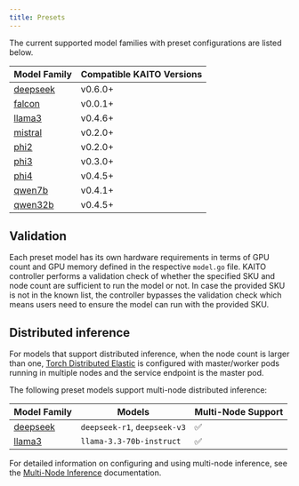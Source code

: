 ```yaml
---
title: Presets
---
```


The current supported model families with preset configurations are listed below.

| Model Family                                | Compatible KAITO Versions |
|---------------------------------------------|---------------------------|
| [deepseek](https://github.com/kaito-project/kaito/tree/main/presets/workspace/models/deepseek)     | v0.6.0+                   |
| [falcon](https://github.com/kaito-project/kaito/tree/main/presets/workspace/models/falcon)         | v0.0.1+                   |
| [llama3](https://github.com/kaito-project/kaito/tree/main/presets/workspace/models/llama3)         | v0.4.6+                   |
| [mistral](https://github.com/kaito-project/kaito/tree/main/presets/workspace/models/mistral)       | v0.2.0+                   |
| [phi2](https://github.com/kaito-project/kaito/tree/main/presets/workspace/models/phi2)             | v0.2.0+                   |
| [phi3](https://github.com/kaito-project/kaito/tree/main/presets/workspace/models/phi3)             | v0.3.0+                   |
| [phi4](https://github.com/kaito-project/kaito/tree/main/presets/workspace/models/phi4)             | v0.4.5+                   |
| [qwen7b](https://github.com/kaito-project/kaito/tree/main/presets/workspace/models/qwen)           | v0.4.1+                   |
| [qwen32b](https://github.com/kaito-project/kaito/tree/main/presets/workspace/models/qwen)          | v0.4.5+                   |

## Validation

Each preset model has its own hardware requirements in terms of GPU count and GPU memory defined in the respective `model.go` file. KAITO controller performs a validation check of whether the specified SKU and node count are sufficient to run the model or not. In case the provided SKU is not in the known list, the controller bypasses the validation check which means users need to ensure the model can run with the provided SKU.

## Distributed inference

For models that support distributed inference, when the node count is larger than one, [Torch Distributed Elastic](https://pytorch.org/docs/stable/distributed.elastic.html) is configured with master/worker pods running in multiple nodes and the service endpoint is the master pod.

The following preset models support multi-node distributed inference:

| Model Family | Models | Multi-Node Support |
|--------------|--------|-------------------|
| [deepseek](https://github.com/kaito-project/kaito/tree/main/presets/workspace/models/deepseek) | `deepseek-r1`, `deepseek-v3` | ✅ |
| [llama3](https://github.com/kaito-project/kaito/tree/main/presets/workspace/models/llama3) | `llama-3.3-70b-instruct` | ✅ |

For detailed information on configuring and using multi-node inference, see the [Multi-Node Inference](./multi-node-inference.md) documentation.
